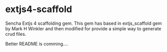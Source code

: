 extjs4-scaffold
===============

Sencha Extjs 4 scaffolding gem. This gem has based in extjs_scaffold gem by Mark H Winkler
and then modified for provide a simple way to generate crud files.

Better README is comming....
